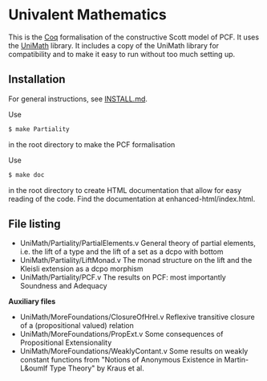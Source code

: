 Univalent Mathematics
=====================

This is the [Coq](https://coq.inria.fr/) formalisation of the constructive Scott model of PCF.
It uses the [UniMath](https://github.com/UniMath/UniMath) library.
It includes a copy of the UniMath library for compatibility and to make it easy to run without too much setting up.

Installation
------------

For general instructions, see 
[INSTALL.md](https://github.com/UniMath/UniMath/blob/master/INSTALL.md).

Use 
```bash
$ make Partiality
```
in the root directory to make the PCF formalisation

Use
```bash
$ make doc
```
in the root directory to create HTML documentation that allow for easy reading
of the code. Find the documentation at enhanced-html/index.html.

File listing
------------

- UniMath/Partiality/PartialElements.v
  General theory of partial elements, i.e. the lift of a type and the lift of a
  set as a dcpo with bottom 
- UniMath/Partiality/LiftMonad.v
  The monad structure on the lift and the Kleisli extension as a dcpo morphism
- UniMath/Partiality/PCF.v
  The results on PCF: most importantly Soundness and Adequacy

**Auxiliary files**
- UniMath/MoreFoundations/ClosureOfHrel.v
  Reflexive transitive closure of a (propositional valued) relation
- UniMath/MoreFoundations/PropExt.v
  Some consequences of Propositional Extensionality
- UniMath/MoreFoundations/WeaklyContant.v
  Some results on weakly constant functions from "Notions of Anonymous
  Existence in Martin-L&oumlf Type Theory" by Kraus et al.


